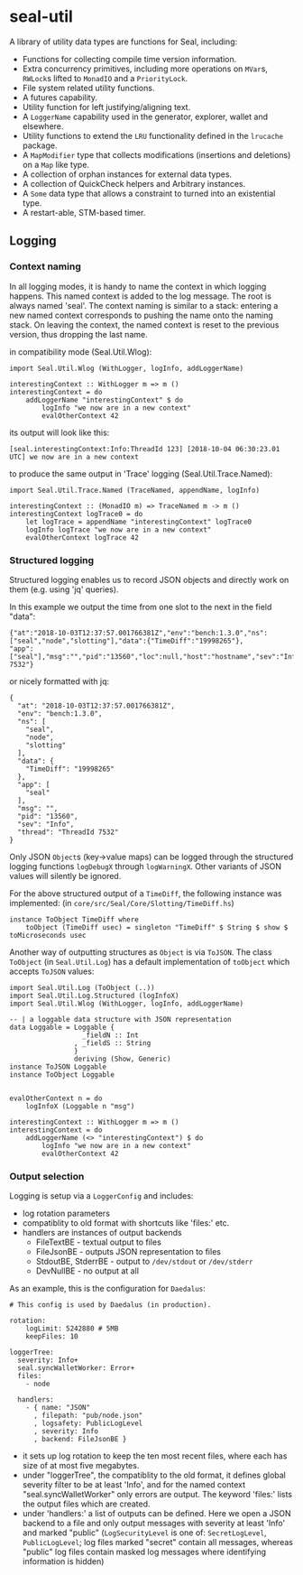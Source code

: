 # seal-util

A library of utility data types are functions for Seal, including:

* Functions for collecting compile time version information.
* Extra concurrency primitives, including more operations on `MVar`s, `RWLock`s
  lifted to `MonadIO` and a `PriorityLock`.
* File system related utility functions.
* A futures capability.
* Utility function for left justifying/aligning text.
* A `LoggerName` capability used in the generator, explorer, wallet and elsewhere.
* Utility functions to extend the `LRU` functionality defined in the `lrucache`
  package.
* A `MapModifier` type that collects modifications (insertions and deletions) on
  a `Map` like type.
* A collection of orphan instances for external data types.
* A collection of QuickCheck helpers and Arbitrary instances.
* A `Some` data type that allows a constraint to turned into an existential type.
* A restart-able, STM-based timer.

## Logging

### Context naming

In all logging modes, it is handy to name the context in which logging happens.
This named context is added to the log message. The root is always named 'seal'.
The context naming is similar to a stack: entering a new named context 
corresponds to pushing the name onto the naming stack. On leaving the context,
the named context is reset to the previous version, thus dropping the last name.

in compatibility mode (Seal.Util.Wlog):
```
import Seal.Util.Wlog (WithLogger, logInfo, addLoggerName)

interestingContext :: WithLogger m => m ()
interestingContext = do
    addLoggerName "interestingContext" $ do
        logInfo "we now are in a new context"
        evalOtherContext 42
```
its output will look like this:
```
[seal.interestingContext:Info:ThreadId 123] [2018-10-04 06:30:23.01 UTC] we now are in a new context
```

to produce the same output in 'Trace' logging (Seal.Util.Trace.Named):
```
import Seal.Util.Trace.Named (TraceNamed, appendName, logInfo)

interestingContext :: (MonadIO m) => TraceNamed m -> m ()
interestingContext logTrace0 = do
    let logTrace = appendName "interestingContext" logTrace0
    logInfo logTrace "we now are in a new context"
    evalOtherContext logTrace 42
```

### Structured logging

Structured logging enables us to record JSON objects and directly work on them (e.g. using 'jq' queries).

In this example we output the time from one slot to the next in the field "data":
```
{"at":"2018-10-03T12:37:57.001766381Z","env":"bench:1.3.0","ns":["seal","node","slotting"],"data":{"TimeDiff":"19998265"},
"app":["seal"],"msg":"","pid":"13560","loc":null,"host":"hostname","sev":"Info","thread":"ThreadId 7532"}
```
or nicely formatted with jq:
```
{
  "at": "2018-10-03T12:37:57.001766381Z",
  "env": "bench:1.3.0",
  "ns": [
    "seal",
    "node",
    "slotting"
  ],
  "data": {
    "TimeDiff": "19998265"
  },
  "app": [
    "seal"
  ],
  "msg": "",
  "pid": "13560",
  "sev": "Info",
  "thread": "ThreadId 7532"
}
```

Only JSON `Object`s (key->value maps) can be logged through the structured logging functions
`logDebugX` through `logWarningX`. Other variants of JSON values will silently be ignored.

For the above structured output of a `TimeDiff`, the following instance was implemented:
(in `core/src/Seal/Core/Slotting/TimeDiff.hs`)
```
instance ToObject TimeDiff where
    toObject (TimeDiff usec) = singleton "TimeDiff" $ String $ show $ toMicroseconds usec
```

Another way of outputting structures as `Object` is via `ToJSON`. The class `ToObject` (in `Seal.Util.Log`)
has a default implementation of `toObject` which accepts `ToJSON` values:
```
import Seal.Util.Log (ToObject (..))
import Seal.Util.Log.Structured (logInfoX)
import Seal.Util.Wlog (WithLogger, logInfo, addLoggerName)

-- | a loggable data structure with JSON representation
data Loggable = Loggable {
                  _fieldN :: Int
                , _fieldS :: String
                }
                deriving (Show, Generic)
instance ToJSON Loggable
instance ToObject Loggable


evalOtherContext n = do
    logInfoX (Loggable n "msg")

interestingContext :: WithLogger m => m ()
interestingContext = do
    addLoggerName (<> "interestingContext") $ do
        logInfo "we now are in a new context"
        evalOtherContext 42
```


### Output selection

Logging is setup via a `LoggerConfig` and includes:
* log rotation parameters
* compatiblity to old format with shortcuts like 'files:' etc.
* handlers are instances of output backends
  * FileTextBE - textual output to files
  * FileJsonBE - outputs JSON representation to files
  * StdoutBE, StderrBE - output to `/dev/stdout` or `/dev/stderr`
  * DevNullBE - no output at all

As an example, this is the configuration for `Daedalus`:
```
# This config is used by Daedalus (in production).

rotation:
    logLimit: 5242880 # 5MB
    keepFiles: 10

loggerTree:
  severity: Info+
  seal.syncWalletWorker: Error+
  files:
    - node

  handlers:
    - { name: "JSON"
      , filepath: "pub/node.json"
      , logsafety: PublicLogLevel
      , severity: Info
      , backend: FileJsonBE }

```

- it sets up log rotation to keep the ten most recent files, where each
has size of at most five megabytes.
- under "loggerTree", the compatiblity to the old format, it defines
global severity filter to be at least 'Info', and for the named context 
"seal.syncWalletWorker" only errors are output. The keyword 'files:' 
lists the output files which are created.
- under 'handlers:' a list of outputs can be defined. Here we open a JSON 
backend to a file and only output messages with severity at least 'Info' and 
marked "public" (`LogSecurityLevel` is one of: `SecretLogLevel`, `PublicLogLevel`;
log files marked "secret" contain all messages, whereas "public" log files 
contain masked log messages where identifying information is hidden)

